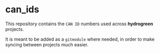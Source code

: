 # can_ids

This repository contains the `CAN ID` numbers used across **hydrogreen** projects.

It is meant to be added as a `gitmodule` where needed, in order to make syncing between projects much easier.